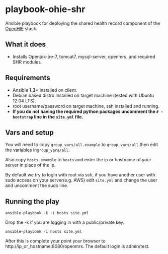 playbook-ohie-shr
======================

Ansible playbook for deploying the shared health record component of the [OpenHIE](http://ohie.org) stack.

## What it does
* Installs Openjdk-jre-7, tomcat7, mysql-server, openmrs, and required SHR modules.

## Requirements
* Ansible **1.3+** installed on client.
* Debian based distro installed on target machine (tested with Ubuntu 12.04 LTS).
* root username/password on target machine, ssh installed and running.
* **If you do not having the required python packages uncomment the `# - bootstrap` line in the `site.yml` file.**

## Vars and setup
You will need to copy `group_vars/all.example` to `group_vars/all` then edit the variables in`group_vars/all`.

Also copy `hosts.example` to `hosts` and enter the ip or hostname of your server in place of the ip.

By default we try to login with root via ssh, if you have another user with sudo access on your server(e.g. AWS) edit `site.yml` and change the user and uncomment the sudo line.

## Running the play
`ansible-playbook -k -i hosts site.yml`

Drop the -k if you are logging in with a public/private key. 

`ansible-playbook -i hosts site.yml`

After this is complete your point your browser to http://ip_or_hostname:8080/openmrs.  The default login is admin/test.
